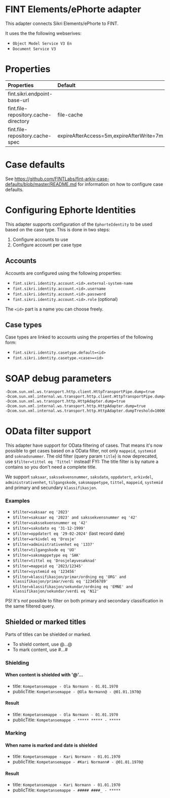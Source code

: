 # FINT Elements/ePhorte adapter
This adapter connects Sikri Elements/ePhorte to FINT.

It uses the the following webserives:
- `Object Model Service V3 En`
- `Document Service V3`  

# Properties

| Properties                                            | Default                                  | Description   |
| :---------------------------------------------------- | :----------------------------------------| :------------ |
| fint.sikri.endpoint-base-url                          |                                          |               |
| fint.file-repository.cache-directory                  | file-cache                               |               |
| fint.file-repository.cache-spec                       | expireAfterAccess=5m,expireAfterWrite=7m |               |

# Case defaults

See https://github.com/FINTLabs/fint-arkiv-case-defaults/blob/master/README.md for information on how to configure
case defaults.

# Configuring Ephorte Identities

This adapter supports configuration of the `EphorteIdentity` to be used based on the case type.
This is done in two steps:

1. Configure accounts to use
1. Configure account per case type

## Accounts

Accounts are configured using the following properties:

- `fint.sikri.identity.account.<id>.external-system-name`
- `fint.sikri.identity.account.<id>.username`
- `fint.sikri.identity.account.<id>.password`
- `fint.sikri.identity.account.<id>.role` (optional)

The `<id>` part is a name you can choose freely.

## Case types

Case types are linked to accounts using the properties of the following form:

- `fint.sikri.identity.casetype.default=<id>`
- `fint.sikri.identity.casetype.<case>=<id>`

# SOAP debug parameters

```bash
-Dcom.sun.xml.ws.transport.http.client.HttpTransportPipe.dump=true 
-Dcom.sun.xml.internal.ws.transport.http.client.HttpTransportPipe.dump=true 
-Dcom.sun.xml.ws.transport.http.HttpAdapter.dump=true 
-Dcom.sun.xml.internal.ws.transport.http.HttpAdapter.dump=true 
-Dcom.sun.xml.internal.ws.transport.http.HttpAdapter.dumpTreshold=100000
```

# OData filter support
This adapter have support for OData filtering of cases. That means it's now possible to
get cases based on a OData filter, not only `mappeid`, `systemid` and `soknadsnummer`.
The old filter (query param `title`) is now deprecated, use `$filter=tittel eq 'Tittel'` instead!
FYI: The title filter is by nature a contains so you don't need a complete title.

We support `saksaar`, `sakssekvensnummer`, `saksdato`, `oppdatert`, `arkivdel`, `administrativenhet`, `tilgangskode`, `saksmappetype`,
`tittel`, `mappeid`, `systemid` and primary and secundary `klassifikasjon`.

### Examples
- `$filter=saksaar eq '2023'`
- `$filter=saksaar eq '2023' and sakssekvensnummer eq '42'`
- `$filter=sakssekvensnummer eq '42'`
- `$filter=saksdato eq '31-12-1999'`
- `$filter=oppdatert eq '29-02-2024'` (last record date)
- `$filter=arkivdel eq 'Drosje'`
- `$filter=administrativenhet eq '1337'`
- `$filter=tilgangskode eq 'UO'`
- `$filter=saksmappetype eq 'SAK'`
- `$filter=tittel eq 'Drosjeløyvesøknad'`
- `$filter=mappeid eq '2023/12345'`
- `$filter=systemid eq '123456'`
- `$filter=klassifikasjon/primar/ordning eq 'ORG' and klassifikasjon/primar/verdi eq '123456789'`
- `$filter=klassifikasjon/sekundar/ordning eq 'EMNE' and klassifikasjon/sekundar/verdi eq 'N12'`

PS! It's _not_ possible to filter on both primary and secondary classification in the same filtered query.

## Shielded or marked titles

Parts of titles can be shielded or marked.

* To shield content, use @...@
* To mark content, use #...#

### Shielding

#### When content is shielded with '@'...

* title: `Kompetansemappe - Ola Normann - 01.01.1970`
* publicTitle: `Kompetansemappe - @Ola Normann@ - @01.01.1970@`

#### Result

* title: `Kompetansemappe - Ola Normann - 01.01.1970`
* publicTitle: `Kompetansemappe - ***** ***** - *****`

### Marking

#### When name is marked and date is shielded

* title: `Kompetansemappe - Kari Normann - 01.01.1970`
* publicTitle: `Kompetansemappe - #Kari Normann# - @01.01.1970@`

#### Result

* title: `Kompetansemappe - Kari Normann - 01.01.1970`
* publicTitle: `Kompetansemappe - ##### ####_ - *****`
